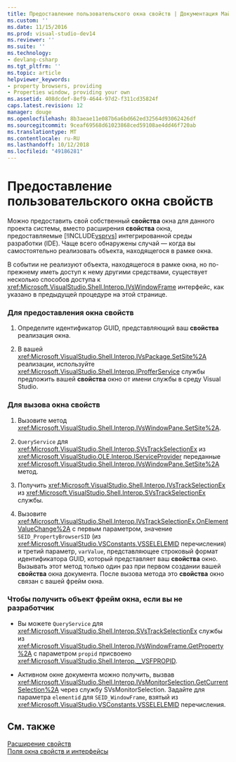```yaml
---
title: Предоставление пользовательского окна свойств | Документация Майкрософт
ms.custom: ''
ms.date: 11/15/2016
ms.prod: visual-studio-dev14
ms.reviewer: ''
ms.suite: ''
ms.technology:
- devlang-csharp
ms.tgt_pltfrm: ''
ms.topic: article
helpviewer_keywords:
- property browsers, providing
- Properties window, providing your own
ms.assetid: 408dcdef-8ef9-4644-97d2-f311cd35824f
caps.latest.revision: 12
manager: douge
ms.openlocfilehash: 8b3aeae11e087b6a6bd662ed32564d93062426df
ms.sourcegitcommit: 9ceaf69568d61023868ced59108ae4dd46f720ab
ms.translationtype: MT
ms.contentlocale: ru-RU
ms.lasthandoff: 10/12/2018
ms.locfileid: "49186281"
---
```

# <a name="providing-a-custom-properties-window"></a>Предоставление пользовательского окна свойств
Можно предоставить свой собственный **свойства** окна для данного проекта системы, вместо расширения **свойства** окна, предоставляемые [!INCLUDE[vsprvs](../includes/vsprvs-md.md)] интегрированной среды разработки (IDE). Чаще всего обнаружены случай — когда вы самостоятельно реализовать объекта, находящегося в рамке окна.  
  
 В событии не реализуют объекта, находящегося в рамке окна, но по-прежнему иметь доступ к нему другими средствами, существует несколько способов доступа к <xref:Microsoft.VisualStudio.Shell.Interop.IVsWindowFrame> интерфейс, как указано в предыдущей процедуре на этой странице.  
  
### <a name="to-provide-your-properties-window"></a>Для предоставления окна свойств  
  
1.  Определите идентификатор GUID, представляющий ваш **свойства** реализация окна.  
  
2.  В вашей <xref:Microsoft.VisualStudio.Shell.Interop.IVsPackage.SetSite%2A> реализации, используйте <xref:Microsoft.VisualStudio.Shell.Interop.IProfferService> службы предложить вашей **свойства** окно от имени службы в среду Visual Studio.  
  
### <a name="to-call-your-properties-window"></a>Для вызова окна свойств  
  
1.  Вызовите метод <xref:Microsoft.VisualStudio.Shell.Interop.IVsWindowPane.SetSite%2A>.  
  
2.  `QueryService` для <xref:Microsoft.VisualStudio.Shell.Interop.SVsTrackSelectionEx> из <xref:Microsoft.VisualStudio.OLE.Interop.IServiceProvider> переданные <xref:Microsoft.VisualStudio.Shell.Interop.IVsWindowPane.SetSite%2A> метод.  
  
3.  Получить <xref:Microsoft.VisualStudio.Shell.Interop.IVsTrackSelectionEx> из <xref:Microsoft.VisualStudio.Shell.Interop.SVsTrackSelectionEx> службы.  
  
4.  Вызовите <xref:Microsoft.VisualStudio.Shell.Interop.IVsTrackSelectionEx.OnElementValueChange%2A> с первым параметром, значение `SEID_PropertyBrowserSID` (из <xref:Microsoft.VisualStudio.VSConstants.VSSELELEMID> перечисления) и третий параметр, `varValue`, представляющее строковый формат идентификатора GUID, который представляет ваш **свойства** окно. Вызывать этот метод только один раз при первом создании вашей **свойства** окна документа. После вызова метода это **свойства** окно связан с вашей фрейм окна.  
  
### <a name="to-obtain-the-window-frame-object-when-you-are-not-the-implementer"></a>Чтобы получить объект фрейм окна, если вы не разработчик  
  
-   Вы можете `QueryService` для <xref:Microsoft.VisualStudio.Shell.Interop.SVsTrackSelectionEx> службы из <xref:Microsoft.VisualStudio.Shell.Interop.IVsWindowFrame.GetProperty%2A> с параметром `propid` присвоено <xref:Microsoft.VisualStudio.Shell.Interop.__VSFPROPID>.  
  
-   Активном окне документа можно получить, вызвав <xref:Microsoft.VisualStudio.Shell.Interop.IVsMonitorSelection.GetCurrentSelection%2A> через службу SVsMonitorSelection. Задайте для параметра `elementid` для `SEID_WindowFrame`, взятый из <xref:Microsoft.VisualStudio.VSConstants.VSSELELEMID> перечисления.  
  
## <a name="see-also"></a>См. также  
 [Расширение свойств](../extensibility/internals/extending-properties.md)   
 [Поля окна свойств и интерфейсы](../extensibility/internals/properties-window-fields-and-interfaces.md)